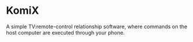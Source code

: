 # KomiX
A simple TV:remote-control relationship software, where commands on the host computer are executed through your phone.
